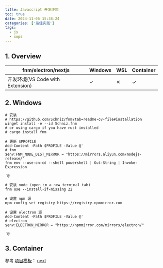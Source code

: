 ```yaml
---
title: Javascript 开发环境
toc: true
date: 2024-11-06 15:38:24
categories: ['最佳实践']
tags:
  - js
  - xops
---
```


## 1. Overview

| fnm/electron/nextjs | Windows | WSL | Container |
| --- | --- | --- | --- |
| 开发环境(VS Code with Extension) | ✓ | ✕ | ✓ |

<!-- more -->

## 2. Windows

```pwsh
# 安装
# https://github.com/Schniz/fnm?tab=readme-ov-file#installation
winget install -e --id Schniz.fnm
# or using cargo if you have rust installed
# cargo install fnm

# 更新 $PROFILE
Add-Content -Path $PROFILE -Value @'
# fnm
$env:FNM_NODE_DIST_MIRROR = "https://mirrors.aliyun.com/nodejs-release/"
fnm env --use-on-cd --shell powershell | Out-String | Invoke-Expression

'@

# 安装 node (open in a new terminal tab)
fnm use --install-if-missing 22

# 设置 npm 源
npm config set registry https://registry.npmmirror.com

# 设置 electron 源
Add-Content -Path $PROFILE -Value @'
# electron
$env:ELECTRON_MIRROR = "https://npmmirror.com/mirrors/electron/"

'@
```

## 3. Container

参考 [项目模板](https://github.com/yandy/project-tmpl)： [next](https://github.com/yandy/project-tmpl/tree/main/next)
